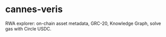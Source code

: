 # cannes-veris
RWA explorer: on-chain asset metadata, GRC-20, Knowledge Graph, solve gas with Circle USDC.
